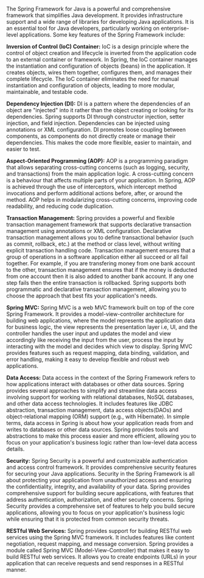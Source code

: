 The Spring Framework for Java is a powerful and comprehensive framework that simplifies Java development. It provides infrastructure support and a wide range of libraries for developing Java applications. It is an essential tool for Java developers, particularly working on enterprise-level applications. Some key features of the Spring Framework include:<br>

<b>Inversion of Control (IoC) Container:</b> IoC is a design principle where the control of object creation and lifecycle is inverted from the application code to an external container or framework. In Spring, the IoC container manages the instantiation and configuration of objects (beans) in the application. It creates objects, wires them together, configures them, and manages their complete lifecycle. The IoC container eliminates the need for manual instantiation and configuration of objects, leading to more modular, maintainable, and testable code.<br>

<b>Dependency Injection (DI):</b> DI is a pattern where the dependencies of an object are "injected" into it rather than the object creating or looking for its dependencies. Spring supports DI through constructor injection, setter injection, and field injection. Dependencies can be injected using annotations or XML configuration. DI promotes loose coupling between components, as components do not directly create or manage their dependencies. This makes the code more flexible, easier to maintain, and easier to test.<br>

<b>Aspect-Oriented Programming (AOP):</b> AOP is a programming paradigm that allows separating cross-cutting concerns (such as logging, security, and transactions) from the main application logic. A cross-cutting concern is a behaviour that affects multiple parts of your application. In Spring, AOP is achieved through the use of interceptors, which intercept method invocations and perform additional actions before, after, or around the method. AOP helps in modularizing cross-cutting concerns, improving code readability, and reducing code duplication.<br>

<b>Transaction Management:</b> Spring provides a powerful and flexible transaction management framework that supports declarative transaction management using annotations or XML configuration. Declarative transaction management allows you to define transactional behavior (such as commit, rollback, etc.) at the method or class level, without writing explicit transaction handling code. Transaction management ensures that a group of operations in a software application either all succeed or all fail together. For example, if you are transfering money from one bank account to the other, transaction management ensures that if the money is deducted from one account then it is also added to another bank account. If any one step fails then the entire transaction is rollbacked. Spring supports both programmatic and declarative transaction management, allowing you to choose the approach that best fits your application's needs.<br>

<b>Spring MVC:</b> Spring MVC is a web MVC framework built on top of the core Spring Framework.
It provides a model-view-controller architecture for building web applications, where the model represents the application data for business logic, the view represents the presentation layer i.e, UI, and the controller handles the user input and updates the model and view accordingly like receiving the input from the user, process the input by interacting with the model and decides which view to display. Spring MVC provides features such as request mapping, data binding, validation, and error handling, making it easy to develop flexible and robust web applications.<br>

<b>Data Access:</b> Data access in the context of the Spring Framework refers to how applications interact with databases or other data sources. Spring provides several approaches to simplify and streamline data access involving support for working with relational databases, NoSQL databases, and other data access technologies. It includes features like JDBC abstraction, transaction management, data access objects(DAOs) and object-relational mapping (ORM) support (e.g., with Hibernate). In simple terms, data access in Spring is about how your application reads from and writes to databases or other data sources. Spring provides tools and abstractions to make this process easier and more efficient, allowing you to focus on your application's business logic rather than low-level data access details.<br>

<b>Security:</b> Spring Security is a powerful and customizable authentication and access control framework. It provides comprehensive security features for securing your Java applications. Security in the Spring Framework is all about protecting your application from unauthorized access and ensuring the confidentiality, integrity, and availability of your data. Spring provides comprehensive support for building secure applications, with features that address authentication, authorization, and other security concerns. Spring Security provides a comprehensive set of features to help you build secure applications, allowing you to focus on your application's business logic while ensuring that it is protected from common security threats.<br>

<b>RESTful Web Services:</b> Spring provides support for building RESTful web services using the Spring MVC framework. It includes features like content negotiation, request mapping, and message conversion. Spring provides a module called Spring MVC (Model-View-Controller) that makes it easy to build RESTful web services. It allows you to create endpoints (URLs) in your application that can receive requests and send responses in a RESTful manner.<br>
